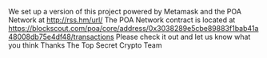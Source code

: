 We set up a version of this project powered by Metamask and the POA Network at
http://rss.hm/url/
The POA Network contract is located at
https://blockscout.com/poa/core/address/0x3038289e5cbe89883f1bab41a48008db75e4df48/transactions
Please check it out and let us know what you think
Thanks
The Top Secret Crypto Team
